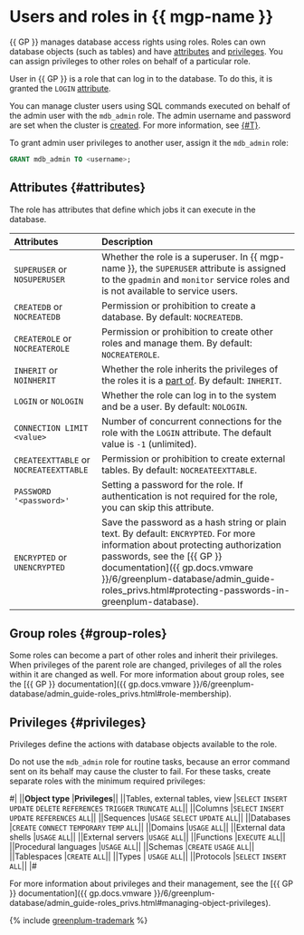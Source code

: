 # Users and roles in {{ mgp-name }}

{{ GP }} manages database access rights using roles. Roles can own database objects (such as tables) and have [attributes](#attributes) and [privileges](#privileges). You can assign privileges to other roles on behalf of a particular role.

User in {{ GP }} is a role that can log in to the database. To do this, it is granted the `LOGIN` [attribute](#attributes).

You can manage cluster users using SQL commands executed on behalf of the admin user with the `mdb_admin` role. The admin username and password are set when the cluster is [created](../operations/cluster-create.md#create-cluster). For more information, see [{#T}](../operations/roles-and-users.md).

To grant admin user privileges to another user, assign it the `mdb_admin` role:

```sql
GRANT mdb_admin TO <username>;
```

## Attributes {#attributes}

The role has attributes that define which jobs it can execute in the database.

| Attributes | Description |
| :-------------------------------------- | :-----------------------------------------------------------------------------------------------------------------------------------------------------------------------------------------------------------------------------------------------------------------------------------------------------------------------|
| `SUPERUSER` or `NOSUPERUSER` | Whether the role is a superuser. In {{ mgp-name }}, the `SUPERUSER` attribute is assigned to the `gpadmin` and `monitor` service roles and is not available to service users. |
| `CREATEDB` or `NOCREATEDB` | Permission or prohibition to create a database. By default: `NOCREATEDB`. |
| `CREATEROLE` or `NOCREATEROLE` | Permission or prohibition to create other roles and manage them. By default: `NOCREATEROLE`. |
| `INHERIT` or `NOINHERIT` | Whether the role inherits the privileges of the roles it is a [part of](#group-roles). By default: `INHERIT`. |
| `LOGIN` or `NOLOGIN` | Whether the role can log in to the system and be a user. By default: `NOLOGIN`. |
| `CONNECTION LIMIT <value>` | Number of concurrent connections for the role with the `LOGIN` attribute. The default value is `-1` (unlimited). |
| `CREATEEXTTABLE` or `NOCREATEEXTTABLE` | Permission or prohibition to create external tables. By default: `NOCREATEEXTTABLE`. |
| `PASSWORD '<password>'` | Setting a password for the role. If authentication is not required for the role, you can skip this attribute. |
| `ENCRYPTED` or `UNENCRYPTED` | Save the password as a hash string or plain text. By default: `ENCRYPTED`. For more information about protecting authorization passwords, see the [{{ GP }} documentation]({{ gp.docs.vmware }}/6/greenplum-database/admin_guide-roles_privs.html#protecting-passwords-in-greenplum-database). |

## Group roles {#group-roles}

Some roles can become a part of other roles and inherit their privileges. When privileges of the parent role are changed, privileges of all the roles within it are changed as well. For more information about group roles, see the [{{ GP }} documentation]({{ gp.docs.vmware }}/6/greenplum-database/admin_guide-roles_privs.html#role-membership).

## Privileges {#privileges}

Privileges define the actions with database objects available to the role.

Do not use the `mdb_admin` role for routine tasks, because an error command sent on its behalf may cause the cluster to fail. For these tasks, create separate roles with the minimum required privileges:

#|
||**Object type**
|**Privileges**||
||Tables, external tables, view
|`SELECT`
`INSERT`
`UPDATE`
`DELETE`
`REFERENCES`
`TRIGGER`
`TRUNCATE`
`ALL`||
||Columns
|`SELECT`
`INSERT`
`UPDATE`
`REFERENCES`
`ALL`||
||Sequences
|`USAGE`
`SELECT`
`UPDATE`
`ALL`||
||Databases
|`CREATE`
`CONNECT`
`TEMPORARY`
`TEMP`
`ALL`||
||Domains
|`USAGE`
`ALL`||
||External data shells
|`USAGE`
`ALL`||
||External servers
|`USAGE`
`ALL`||
||Functions
|`EXECUTE`
`ALL`||
||Procedural languages
|`USAGE`
`ALL`||
||Schemas
|`CREATE`
`USAGE`
`ALL`||
||Tablespaces
|`CREATE`
`ALL`||
||Types
|
`USAGE`
`ALL`||
||Protocols
|`SELECT`
`INSERT`
`ALL`||
|#

For more information about privileges and their management, see the [{{ GP }} documentation]({{ gp.docs.vmware }}/6/greenplum-database/admin_guide-roles_privs.html#managing-object-privileges).

{% include [greenplum-trademark](../../_includes/mdb/mgp/trademark.md) %}
